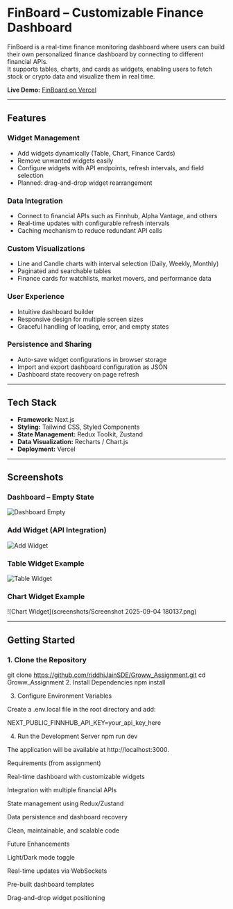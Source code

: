 # FinBoard – Customizable Finance Dashboard

FinBoard is a real-time finance monitoring dashboard where users can build their own personalized finance dashboard by connecting to different financial APIs.  
It supports tables, charts, and cards as widgets, enabling users to fetch stock or crypto data and visualize them in real time.

**Live Demo:** [FinBoard on Vercel](https://groww-assignment-mauve.vercel.app/)

---

## Features

### Widget Management
- Add widgets dynamically (Table, Chart, Finance Cards)
- Remove unwanted widgets easily
- Configure widgets with API endpoints, refresh intervals, and field selection
- Planned: drag-and-drop widget rearrangement

### Data Integration
- Connect to financial APIs such as Finnhub, Alpha Vantage, and others
- Real-time updates with configurable refresh intervals
- Caching mechanism to reduce redundant API calls

### Custom Visualizations
- Line and Candle charts with interval selection (Daily, Weekly, Monthly)
- Paginated and searchable tables
- Finance cards for watchlists, market movers, and performance data

### User Experience
- Intuitive dashboard builder
- Responsive design for multiple screen sizes
- Graceful handling of loading, error, and empty states

### Persistence and Sharing
- Auto-save widget configurations in browser storage
- Import and export dashboard configuration as JSON
- Dashboard state recovery on page refresh

---

## Tech Stack

- **Framework:** Next.js  
- **Styling:** Tailwind CSS, Styled Components  
- **State Management:** Redux Toolkit, Zustand  
- **Data Visualization:** Recharts / Chart.js  
- **Deployment:** Vercel  

---

## Screenshots

### Dashboard – Empty State
![Dashboard Empty](./screenshots/Screenshot-2025-09-04-185759.png)

### Add Widget (API Integration)
![Add Widget](./screenshots/Screenshot-2025-09-04-185829.png)

### Table Widget Example
![Table Widget](./screenshots/Screenshot-2025-09-04-180137.png)

### Chart Widget Example
![Chart Widget](screenshots/Screenshot 2025-09-04 180137.png)

---

## Getting Started

### 1. Clone the Repository

git clone https://github.com/riddhiJainSDE/Groww_Assignment.git
cd Groww_Assignment
2. Install Dependencies
npm install

3. Configure Environment Variables

Create a .env.local file in the root directory and add:

NEXT_PUBLIC_FINNHUB_API_KEY=your_api_key_here

4. Run the Development Server
npm run dev


The application will be available at http://localhost:3000.

Requirements (from assignment)

Real-time dashboard with customizable widgets

Integration with multiple financial APIs

State management using Redux/Zustand

Data persistence and dashboard recovery

Clean, maintainable, and scalable code

Future Enhancements

Light/Dark mode toggle

Real-time updates via WebSockets

Pre-built dashboard templates

Drag-and-drop widget positioning
